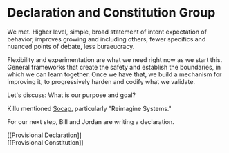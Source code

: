 # Declaration and Constitution Group
We met. Higher level, simple, broad statement of intent expectation of behavior, improves growing and including others, fewer specifics and nuanced points of debate, less buraeucracy. 

Flexibility and experimentation are what we need right now as we start this. General frameworks that create the safety and establish the boundaries, in which we can learn together. Once we have that, we build a mechanism for improving it, to progressively harden and codify what we validate.

Let's discuss: What is our purpose and goal?

Killu mentioned [Socap](https://socapglobal.com/socap-open-submit-your-idea/?utm_campaign=Audience%20Building%20Campaign&utm_source=email&utm_medium=newsletter&_hsenc=p2ANqtz-_7_NelijTqqNOvmPipkQSpKSOmMm3fxg6stXPAglc5NairlbLxkC6YRpoU_t05u9JMb7cXCeH0k0vF6_FsYR81b-lWwkv9Zk8ABN4xcqql12mtAMA), particularly "Reimagine Systems." 

For our next step, Bill and Jordan are writing a declaration. 

[[Provisional Declaration]]  
[[Provisional Constitution]]  